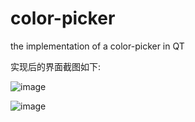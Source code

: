 # color-picker
the implementation of a color-picker in QT


实现后的界面截图如下:           

![image](https://github.com/Willib/color-picker/blob/master/20160218193813133.png)

![image](https://github.com/Willib/color-picker/blob/master/20160218193833311.png)
